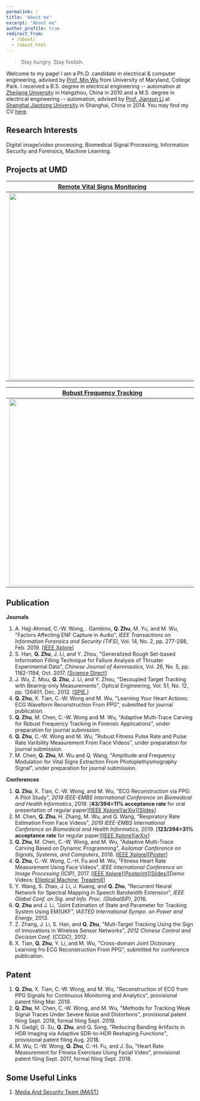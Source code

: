 ```yaml
---
permalink: /
title: "About me"
excerpt: "About me"
author_profile: true
redirect_from: 
  - /about/
  - /about.html
---
```

 > Stay hungry. Stay foolish.

Welcome to my page! I am a Ph.D. candidate in electrical & computer engineering, advised by [Prof. Min Wu](https://user.eng.umd.edu/~minwu/) from University of Maryland, College Park. I received a B.S. degree in electrical engineering -- automation at [Zhejiang University](http://www.zju.edu.cn/english/) in Hangzhou, China in 2010 and a M.S. degree in electrical engineering -- automation, advised by [Prof. Jianxun Li]() at [Shanghai Jiaotong University]() in Shanghai, China in 2014. You may find my CV [here](http://zhuqiangumd.github.io/files/cv_QZ.pdf).

Research Interests
------
Digital image/video processing, Biomedical Signal Processing, Information Security and Forensics, Machine Learning.

Projects at UMD
------

[Remote Vital Signs Monitoring](https://zhuqiangumd.github.io/research/2017-remote_vital_signs)            |  [ECG Reconstruction From PPG](https://zhuqiangumd.github.io/research/2018-ECG_recon_from_PPG)
:-------------------------:|:-------------------------:
<img src="https://zhuqiangumd.github.io/images/rPPG_scene.png" width="500">  | <img src="https://zhuqiangumd.github.io/images/CircularSys.png" width="500">  

[Robust Frequency Tracking](https://zhuqiangumd.github.io/research/2018-AMTC)             |  [ENF estimation From Multimedia Data](https://zhuqiangumd.github.io/research/2016-ENF_from_Multimedia)
:-------------------------:|:-------------------------:
<img src="https://zhuqiangumd.github.io/images/AMTC_example.png" width="500">   |  <img src="https://zhuqiangumd.github.io/images/ENF_KimExp.png" width="500">



Publication
------
**Journals**
1. A. Hajj-Ahmad, C.-W. Wong, . Gambino, **Q. Zhu**, M. Yu, and M. Wu, "Factors Affecting ENF Capture in Audio", *IEEE Transactions on Information Forensics and Security (TIFS)*, Vol. 14, No. 2, pp. 277-288, Feb. 2019. [[IEEE Xplore](https://ieeexplore.ieee.org/document/8360518)]
1. S. Han, **Q. Zhu**, J. Li, and Y. Zhou, "Generalized Rough Set-based Information Filling Technique for Failure Analysis of Thruster Experimental Data", *Chinese Journal of Aeronautics*, Vol. 26, No. 5, pp. 1182-1194, Oct. 2017. [[Science Direct](https://www.sciencedirect.com/science/article/pii/S1000936113000800)]
1. J. Wu, Z. Mou, **Q. Zhu**, J. Li, and Y. Zhou, "Decoupled Target Tracking with Bearing-only Measurements", Optical Engineering, Vol. 51, No. 12, pp. 126401, Dec. 2012. [[SPIE.](https://www.spiedigitallibrary.org/journals/Optical-Engineering/volume-51/issue-12/126401/Decoupled-target-tracking-with-bearings-only-measurements/10.1117/1.OE.51.12.126401.short?SSO=1)]
1. **Q. Zhu**, X. Tian, C.-W. Wong and M. Wu, "Learning Your Heart Actions: ECG Waveform Reconstruction From PPG", submitted for journal publication. 
1. **Q. Zhu**, M. Chen, C.-W. Wong and M. Wu, "Adaptive Multi-Trace Carving for Robust Frequency Tracking in Forensic Applications", under preparation for journal submission.
1. **Q. Zhu**, C.-W. Wong and M. Wu, "Robust Fitness Pulse Rate and Pulse Rate Varibility Measurement From Face Videos", under preparation for journal submission.
1. M. Chen, **Q. Zhu**, M. Wu and Q. Wang, "Amplitude and Frequency Modulation for Vital Signs Extraction From Photoplethysmography Signal", under preparation for journal submission.


**Conferences**
1. **Q. Zhu**, X. Tian, C.-W. Wong, and M. Wu, "ECG Reconstruction via PPG: A Pilot Study", *2019 IEEE-EMBS International Conference
on Biomedical and Health Informatics*, 2019. [**43/394=11% acceptance rate** for oral presentation of regular paper][[IEEE Xplore](https://ieeexplore.ieee.org/document/8834612)][[arXiv](https://arxiv.org/abs/1904.10481)][[Slides](https://sigport.org/documents/ecg-reconstruction-ppg-pilot-study)]
1. M. Chen, **Q. Zhu**, H. Zhang, M. Wu, and Q. Wang, "Respiratory Rate Estimation From Face Videos", *2019 IEEE-EMBS International Conference on Biomedical and Health Informatics*, 2019. [**123/394=31% acceptance rate** for regular paper][[IEEE Xplore](https://ieeexplore.ieee.org/document/8834499)][[arXiv](https://arxiv.org/abs/1909.03503)]
1. **Q. Zhu**, M. Chen, C.-W. Wong, and M. Wu, "Adaptive Multi-Trace Carving Based on Dynamic Programming", *Asilomar Conference on Signals, Systems, and Computers*, 2018. [[IEEE Xplore](https://ieeexplore.ieee.org/document/8645216)][[Poster](https://sigport.org/documents/adaptive-multi-trace-carving-based-dynamic-programming)]
1. **Q. Zhu**, C.-W. Wong, C.-H. Fu and M. Wu, "Fitness Heart Rate Measurement Using Face Videos", *IEEE International Conference on Image Processing (ICIP)*, 2017. [[IEEE Xplore](https://ieeexplore.ieee.org/document/8296632)][[Postprint](https://people.engr.ncsu.edu/cwong9/docs/hr_icip2017.pdf)][[Slides](https://sigport.org/documents/fitness-heart-rate-measurement-using-face-videos)][Demo Videos: [Elliptical Machine](https://www.youtube.com/watch?v=HecxAUOnDe0), [Treadmill](https://www.youtube.com/watch?v=9njZ1fBq26g)]
1. Y. Wang, S. Zhao, J. Li, J. Kuang, and **Q. Zhu**, "Recurrent Neural Network for Spectral Mapping in Speech
Bandwidth Extension", *IEEE Global Conf. on Sig. and Info. Proc. (GlobalSIP)*, 2016.
1. **Q. Zhu** and J. Li, "Joint Estimation of State and Parameter for Tracking System Using EM{UKF", *IASTED
International Sympo. on Power and Energy*, 2013.
1. Z. Zhang, J. Li, S. Han, and **Q. Zhu**, "Muti-Target Tracking Using the Sign of Innovations in Wireless Sensor
Networks", *2012 Chinese Control and Decision Conf. (CCDC)*, 2012.
1. X. Tian, **Q. Zhu**, Y. Li, and M. Wu, "Cross-domain Joint Dictionary Learning fro ECG Reconstruction From PPG",
submitted for conference publication.

Patent
------
1. **Q. Zhu**, X. Tian, C.-W. Wong, and M. Wu, "Reconstruction of ECG from PPG Signals for Continuous Monitoring
and Analytics", provisional patent filing Mar. 2019.
1. **Q. Zhu**, M. Chen, C.-W. Wong, and M. Wu, "Methods for Tracking Weak Signal Traces Under Severe Noise and
Distortions", provisional patent filing Sept. 2018, formal filing Sept. 2019.
1. N. Gadgil, G. Su, **Q. Zhu**, and Q. Song, "Reducing Banding Artifacts in HDR Imaging via Adaptive SDR-to-HDR
Reshaping Functions", provisional patent filing Aug. 2018.
1. M. Wu, C.-W. Wong, **Q. Zhu**, C.-H. Fu, and J. Su, "Heart Rate Measurement for Fitness Exercises Using Facial Video", provisional patent filing Sept. 2017, formal filing Sept. 2018.



Some Useful Links
------
1. [Media And Security Team (MAST)](http://www.mast.umd.edu)

